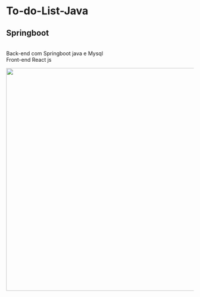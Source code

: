 # To-do-List-Java 
<h2>Springboot</h2><br>
Back-end com Springboot java e Mysql<br>
Front-end React js<br>

<img width="600px" src="https://raw.githubusercontent.com/juliansempre/To-do-List-Java/main/Todolist.jpg"></img>
